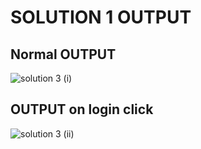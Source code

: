 # SOLUTION 1 OUTPUT

## Normal OUTPUT
![solution 3 (i)](https://github.com/arpita2105/PW_ASSIGNMENTS/assets/136358528/52cdca4b-b0c0-4638-8488-a13797c22b03)


## OUTPUT on login click
![solution 3 (ii)](https://github.com/arpita2105/PW_ASSIGNMENTS/assets/136358528/b4967275-b1cb-48b2-a058-abec32229ef6)
